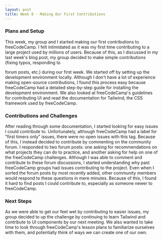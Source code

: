 ```yaml
---
layout: post
title: Week 8 - Making Our First Contributions
---
```


### Plans and Setup
This week, my group and I started making our first contributions to freeCodeCamp. I felt intimidated as it was my first time contributing to a large project used by millions of users. Because of this, as I discussed in my last week's blog post, my group decided to make simple contributions (fixing typos, responding to 
<!--more-->
forum posts, etc.) during our first week. We started off by setting up the development environment locally. Although I don't have a lot of experience making open-source contributions, I found this process easy because freeCodeCamp had a detailed step-by-step guide for installing the development environment. We also looked at freeCodeCamp's guidelines for contributing UI and read the documentation for Tailwind, the CSS framework used by freeCodeCamp.

### Contributions and Challenges
After reading through some documentation, I started looking for easy issues I could contribute to. Unfortunately, although freeCodeCamp had a label for "first timers only" issues, there were no open issues with this tag. Because of this, I instead decided to contribute by commenting on the community forum. I responded to two forum posts: one asking for recommendations on what projects they can do to practice, and another asking for help on one of the freeCodeCamp challenges. Although I was able to comment and contribute to these forum discussions, I started understanding why past freeCodeCamp groups had issues contributing to the project. Even when I sorted the forum posts by most recently added, other community members would respond to these questions in mere minutes. Because of this, I found it hard to find posts I could contribute to, especially as someone newer to freeCodeCamp.

### Next Steps
As we were able to get our feet wet by contributing to easier issues, my group decided to up the challenge by continuing to learn Tailwind and contribute to UI components by our next meeting. We also wanted to take time to look through freeCodeCamp's lesson plans to familiarize ourselves with them, and potentially think of ways we can create one of our own.